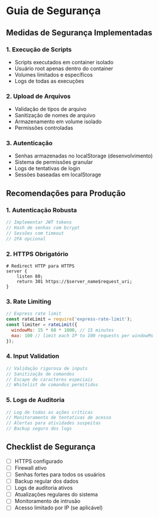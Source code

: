 
# Guia de Segurança

## Medidas de Segurança Implementadas

### 1. Execução de Scripts
- Scripts executados em container isolado
- Usuário root apenas dentro do container
- Volumes limitados e específicos
- Logs de todas as execuções

### 2. Upload de Arquivos
- Validação de tipos de arquivo
- Sanitização de nomes de arquivo
- Armazenamento em volume isolado
- Permissões controladas

### 3. Autenticação
- Senhas armazenadas no localStorage (desenvolvimento)
- Sistema de permissões granular
- Logs de tentativas de login
- Sessões baseadas em localStorage

## Recomendações para Produção

### 1. Autenticação Robusta
```javascript
// Implementar JWT tokens
// Hash de senhas com bcrypt
// Sessões com timeout
// 2FA opcional
```

### 2. HTTPS Obrigatório
```nginx
# Redirect HTTP para HTTPS
server {
    listen 80;
    return 301 https://$server_name$request_uri;
}
```

### 3. Rate Limiting
```javascript
// Express rate limit
const rateLimit = require('express-rate-limit');
const limiter = rateLimit({
  windowMs: 15 * 60 * 1000, // 15 minutes
  max: 100 // limit each IP to 100 requests per windowMs
});
```

### 4. Input Validation
```javascript
// Validação rigorosa de inputs
// Sanitização de comandos
// Escape de caracteres especiais
// Whitelist de comandos permitidos
```

### 5. Logs de Auditoria
```javascript
// Log de todas as ações críticas
// Monitoramento de tentativas de acesso
// Alertas para atividades suspeitas
// Backup seguro dos logs
```

## Checklist de Segurança

- [ ] HTTPS configurado
- [ ] Firewall ativo
- [ ] Senhas fortes para todos os usuários
- [ ] Backup regular dos dados
- [ ] Logs de auditoria ativos
- [ ] Atualizações regulares do sistema
- [ ] Monitoramento de intrusão
- [ ] Acesso limitado por IP (se aplicável)
